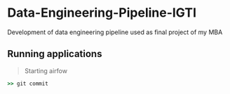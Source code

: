 # Data-Engineering-Pipeline-IGTI
Development of data engineering pipeline used as final project of my MBA

## Running applications

> Starting airfow

````cmd 
>> git commit
````